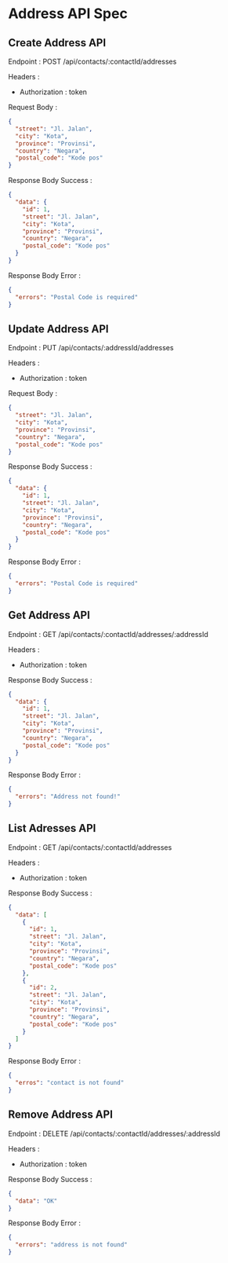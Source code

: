 # Address API Spec

## Create Address API

Endpoint : POST /api/contacts/:contactId/addresses

Headers :

- Authorization : token

Request Body :

```json
{
  "street": "Jl. Jalan",
  "city": "Kota",
  "province": "Provinsi",
  "country": "Negara",
  "postal_code": "Kode pos"
}
```

Response Body Success :

```json
{
  "data": {
    "id": 1,
    "street": "Jl. Jalan",
    "city": "Kota",
    "province": "Provinsi",
    "country": "Negara",
    "postal_code": "Kode pos"
  }
}
```

Response Body Error :

```json
{
  "errors": "Postal Code is required"
}
```

## Update Address API

Endpoint : PUT /api/contacts/:addressId/addresses

Headers :

- Authorization : token

Request Body :

```json
{
  "street": "Jl. Jalan",
  "city": "Kota",
  "province": "Provinsi",
  "country": "Negara",
  "postal_code": "Kode pos"
}
```

Response Body Success :

```json
{
  "data": {
    "id": 1,
    "street": "Jl. Jalan",
    "city": "Kota",
    "province": "Provinsi",
    "country": "Negara",
    "postal_code": "Kode pos"
  }
}
```

Response Body Error :

```json
{
  "errors": "Postal Code is required"
}
```

## Get Address API

Endpoint : GET /api/contacts/:contactId/addresses/:addressId

Headers :

- Authorization : token

Response Body Success :

```json
{
  "data": {
    "id": 1,
    "street": "Jl. Jalan",
    "city": "Kota",
    "province": "Provinsi",
    "country": "Negara",
    "postal_code": "Kode pos"
  }
}
```

Response Body Error :

```json
{
  "errors": "Address not found!"
}
```

## List Adresses API

Endpoint : GET /api/contacts/:contactId/addresses

Headers :

- Authorization : token

Response Body Success :

```json
{
  "data": [
    {
      "id": 1,
      "street": "Jl. Jalan",
      "city": "Kota",
      "province": "Provinsi",
      "country": "Negara",
      "postal_code": "Kode pos"
    },
    {
      "id": 2,
      "street": "Jl. Jalan",
      "city": "Kota",
      "province": "Provinsi",
      "country": "Negara",
      "postal_code": "Kode pos"
    }
  ]
}
```

Response Body Error :

```json
{
  "erros": "contact is not found"
}
```

## Remove Address API

Endpoint : DELETE /api/contacts/:contactId/addresses/:addressId

Headers :

- Authorization : token

Response Body Success :

```json
{
  "data": "OK"
}
```

Response Body Error :

```json
{
  "errors": "address is not found"
}
```
